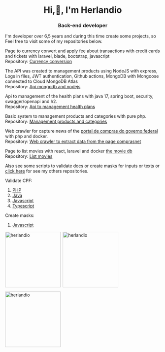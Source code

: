 <h1 align="center">Hi,👋, I'm Herlandio</h1>
<h3 align="center">Back-end developer</h3>

I'm developer over 6,5 years and during this time create some projects, so Feel free to visit some of my repositories below.

Page to currency convert and apply fee about transactions with credit cards and tickets with laravel, blade, bootstrap, javascript<Br/> 
Repository: [Currency conversion](https://github.com/herlandio/conversao-de-moeda)<Br/>

The API was created to management products using NodeJS with express, Logs in files, JWT authentication, Github actions, MongoDB with Mongoose connected to Cloud MongoDB Atlas<Br/>
Repository: [Api mongodb and nodejs](https://github.com/herlandio/API-Nodejs-MongoDB)<Br/>

Api to management of the health plans with java 17, spring boot, security, swagger/openapi and h2.<Br/>
Repository: [Api to management health plans](https://github.com/herlandio/ekan-test-spring-boot-api)<Br/>

Basic system to management products and categories with pure php. <Br/>
Repository: [Management products and categories](https://github.com/herlandio/gerenciamento-de-produtos)<Br/>

Web crawler for capture news of the [portal de compras do governo federal](https://www.gov.br/compras/pt-br/acesso-a-informacao/noticias) with php and docker.<Br/>
Repository: [Web crawler to extract data from the page comprasnet](https://github.com/herlandio/webcrawler-comprasnet)<Br/>

Page to list movies with react, laravel and docker [the movie db](https://api.themoviedb.org)<Br/>
Repository: [List movies](https://github.com/herlandio/Laravel-ReactJS-TheMovieDB)<Br/>

Also see some scripts to validate docs or create masks for inputs or texts or [click here](https://github.com/herlandio?tab=repositories) for see my others repositories.<Br/>

Validate CPF:<Br/>
1. [PHP](https://gist.github.com/herlandio/4fa87cbf156d354f6e5a90468b570a59)<Br/>
2. [Java](https://gist.github.com/herlandio/b2f8a1e78f7aef1008545b7fb56c965c)<Br/>
3. [Javascript](https://gist.github.com/herlandio/4d91e5cee58035d8f0a0e474ce80ab2e)<Br/>
4. [Typescript](https://gist.github.com/herlandio/0ccf8772704942e2232b5a1e5d3387bb)<Br/>

Create masks: <Br/>
1. [Javascript](https://gist.github.com/herlandio/e0a2f3574223052b9ed7740d712c7611)<Br/>

<div>
  <p><img align="left" height="180em" src="https://github-readme-stats.vercel.app/api/top-langs?username=herlandio&show_icons=true&locale=en&layout=compact" alt="herlandio" /></p>
  <p>&nbsp;<img align="center" height="180em" src="https://github-readme-stats.vercel.app/api?username=herlandio&show_icons=true&locale=en" alt="herlandio" /></p>
  <p><img align="center" height="180em" src="https://github-readme-streak-stats.herokuapp.com/?user=herlandio&" alt="herlandio" /></p>
</div>
